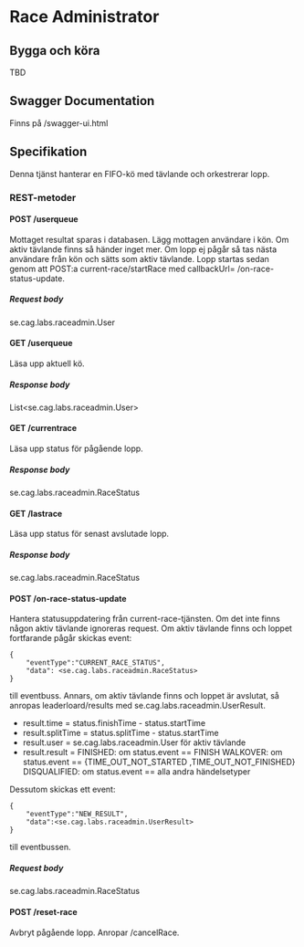 Race Administrator
==================
Bygga och köra
--------------
TBD

Swagger Documentation
---------------------
Finns på <host>/swagger-ui.html

Specifikation
-------------
Denna tjänst hanterar en FIFO-kö med tävlande och orkestrerar lopp.

### REST-metoder

#### POST /userqueue
Mottaget resultat sparas i databasen.
Lägg mottagen användare i kön. 
Om aktiv tävlande finns så händer inget mer.
Om lopp ej pågår så tas nästa användare från kön och sätts som aktiv tävlande. 
Lopp startas sedan genom att POST:a current-race/startRace med callbackUrl= <egen server>/on-race-status-update.
##### Request body
se.cag.labs.raceadmin.User

#### GET /userqueue
Läsa upp aktuell kö.
##### Response body
List<se.cag.labs.raceadmin.User>

#### GET /currentrace
Läsa upp status för pågående lopp.
##### Response body
se.cag.labs.raceadmin.RaceStatus

#### GET /lastrace
Läsa upp status för senast avslutade lopp.
##### Response body
se.cag.labs.raceadmin.RaceStatus


#### POST /on-race-status-update
Hantera statusuppdatering från current-race-tjänsten.
Om det inte finns någon aktiv tävlande ignoreras request.
Om aktiv tävlande finns och loppet fortfarande pågår skickas event:

    {
        "eventType":"CURRENT_RACE_STATUS", 
        "data": <se.cag.labs.raceadmin.RaceStatus>
    }

till eventbuss.
Annars, om aktiv tävlande finns och loppet är avslutat, så anropas leaderloard/results med se.cag.labs.raceadmin.UserResult.

- result.time = status.finishTime - status.startTime
- result.splitTime = status.splitTime - status.startTime
- result.user = se.cag.labs.raceadmin.User för aktiv tävlande
- result.result =
    FINISHED: om status.event == FINISH
    WALKOVER: om status.event == {TIME_OUT_NOT_STARTED ,TIME_OUT_NOT_FINISHED}
    DISQUALIFIED: om status.event == alla andra händelsetyper

Dessutom skickas ett event: 

    {
        "eventType":"NEW_RESULT",
        "data":<se.cag.labs.raceadmin.UserResult>
    }
    
till eventbussen.
##### Request body
se.cag.labs.raceadmin.RaceStatus
    

#### POST /reset-race
Avbryt pågående lopp. Anropar <current-race>/cancelRace.
